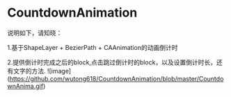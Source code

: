 # CountdownAnimation
说明如下，请知晓：

1.基于ShapeLayer + BezierPath + CAAnimation的动画倒计时

2.提供倒计时完成之后的block,点击跳过倒计时的block，以及设置倒计时长，还有文字的方法. 
![image] (https://github.com/wutong618/CountdownAnimation/blob/master/CountdownAnima.gif)
